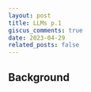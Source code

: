 ```yaml
---
layout: post
title: LLMs p.1
giscus_comments: true
date: 2023-04-29
related_posts: false
---
```


## Background

